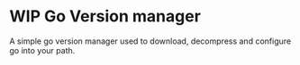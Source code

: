 # **WIP** Go Version manager

A simple go version manager used to download, decompress and configure go into your path.
